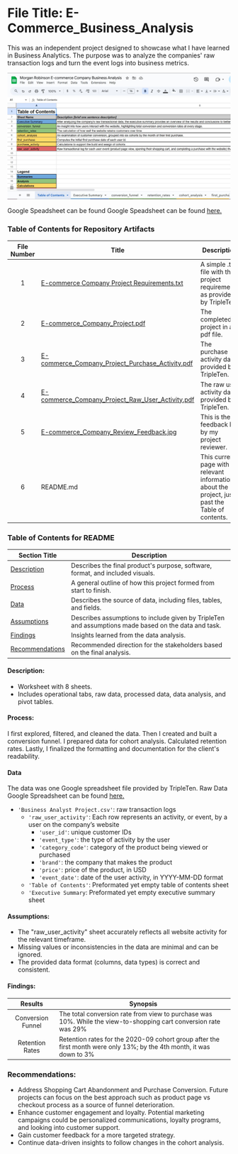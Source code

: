 # File Title: E-Commerce_Business_Analysis

This was an independent project designed to showcase what I have learned in Business Analytics. The purpose was to analyze the companies' raw transaction logs and turn the event logs into business metrics.

<img src="https://github.com/robinsonmorgantaylor/Data_Projects_TripleTen/blob/main/Images/E-commerce%20Company.JPG">

Google Speadsheet can be found Google Speadsheet can be found <a href='https://docs.google.com/spreadsheets/d/111JNT17lCph2WHiEuLnt8sw5HPZGxxctehhumwqEi3o/edit?usp=sharing' target=_blank><u>here</u>.</a>

### Table of Contents for Repository Artifacts
| File Number | Title | Description |
| :-----------: | ----------- |----------- |
| 1 | [E-commerce Company Project Requirements.txt](https://github.com/robinsonmorgantaylor/Data_Projects_TripleTen/blob/main/E-commerce%20Company/E-commerce%20Company%20Project%20Requirements.txt) | A simple .txt file with the project requirements as provided by TripleTen. |
| 2 | [E-commerce_Company_Project.pdf](https://github.com/robinsonmorgantaylor/Data_Projects_TripleTen/blob/main/E-commerce%20Company/E-commerce_Company_Project.pdf) | The completed project in a pdf file. |
| 3 | [E-commerce_Company_Project_Purchase_Activity.pdf](https://github.com/robinsonmorgantaylor/Data_Projects_TripleTen/blob/main/E-commerce%20Company/E-commerce_Company_Project_Purchase_Activity.pdf) | The purchase activity data provided by TripleTen. |
| 4 | [E-commerce_Company_Project_Raw_User_Activity.pdf](https://github.com/robinsonmorgantaylor/Data_Projects_TripleTen/blob/main/E-commerce%20Company/E-commerce_Company_Project_Raw_User_Activity.pdf) | The raw user activity data provided by TripleTen. |
| 5 | [E-commerce_Company_Review_Feedback.jpg](https://github.com/robinsonmorgantaylor/Data_Projects_TripleTen/blob/main/E-commerce%20Company/E-commerce_Company_Review_Feedback.JPG) | This is the feedback left by my project reviewer. |
| 6 | README.md | This current page with all relevant information about the project, just past the Table of contents. |

### Table of Contents for README
| Section Title | Description |
| ----------- |----------- |
| [Description](https://github.com/robinsonmorgantaylor/Data_projects_TripleTen/tree/main/E-commerce%20Company#description) | Describes the final product's purpose, software, format, and included visuals. |
| [Process](https://github.com/robinsonmorgantaylor/Data_projects_TripleTen/tree/main/E-commerce%20Company#process) | A general outline of how this project formed from start to finish. |
| [Data](https://github.com/robinsonmorgantaylor/Data_projects_TripleTen/tree/main/E-commerce%20Company#data) | Describes the source of data, including files, tables, and fields. |
| [Assumptions](https://github.com/robinsonmorgantaylor/Data_projects_TripleTen/tree/main/E-commerce%20Company#assumptions) | Describes assumptions to include given by TripleTen and assumptions made based on the data and task. |
| [Findings](https://github.com/robinsonmorgantaylor/Data_projects_TripleTen/tree/main/E-commerce%20Company#findings) | Insights learned from the data analysis. |
| [Recommendations](https://github.com/robinsonmorgantaylor/Data_projects_TripleTen/tree/main/E-commerce%20Company#recommendations) | Recommended direction for the stakeholders based on the final analysis. |

#### Description:
- Worksheet with 8 sheets. 
- Includes operational tabs, raw data, processed data, data analysis, and pivot tables.

#### Process:
I first explored, filtered, and cleaned the data.
Then I created and built a conversion funnel.
I prepared data for cohort analysis.
Calculated retention rates.
Lastly, I finalized the formatting and documentation for the client's readability.

#### Data
The data was one Google spreadsheet file provided by TripleTen. Raw Data Google Spreadsheet can be found <a href='https://docs.google.com/spreadsheets/d/1qWRY5svKGkJRyYNv7K4XvEGm9FpcoJhH5G0p4Qbq0V0/edit?usp=sharing' target=_blank><u>here</u>.</a>
- `'Business Analyst Project.csv'`: raw transaction logs
    - `'raw_user_activity'`: Each row represents an activity, or event, by a user on the company’s website
        - `'user_id'`: unique customer IDs
        - `'event_type'`: the type of activity by the user
        - `'category_code'`: category of the product being viewed or purchased
        - `'brand'`: the company that makes the product
        - `'price'`: price of the product, in USD
        - `'event_date'`: date of the user activity, in YYYY-MM-DD format
    - `'Table of Contents'`: Preformated yet empty table of contents sheet
    - `'Executive Summary`: Preformated yet empty executive summary sheet

#### Assumptions:
- The "raw_user_activity" sheet accurately reflects all website activity for the relevant timeframe.
- Missing values or inconsistencies in the data are minimal and can be ignored.
- The provided data format (columns, data types) is correct and consistent.

#### Findings:
| Results | Synopsis |
| :-----------: | ----------- |
| Conversion Funnel | The total conversion rate from view to purchase was 10%. While the view-to-shopping cart conversion rate was 29% | 
| Retention Rates | Retention rates for the 2020-09 cohort group after the first month were only 13%; by the 4th month, it was down to 3% | 

### Recommendations:
- Address Shopping Cart Abandonment and Purchase Conversion. Future projects can focus on the best approach such as product page vs checkout process as a source of funnel deterioration.
- Enhance customer engagement and loyalty. Potential marketing campaigns could be personalized communications, loyalty programs, and looking into customer support.
- Gain customer feedback for a more targeted strategy.
- Continue data-driven insights to follow changes in the cohort analysis.
